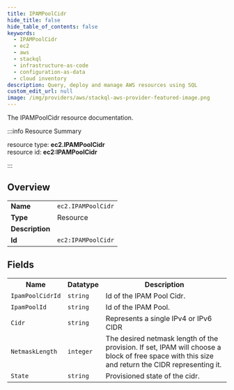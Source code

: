 ```yaml
---
title: IPAMPoolCidr
hide_title: false
hide_table_of_contents: false
keywords:
  - IPAMPoolCidr
  - ec2
  - aws
  - stackql
  - infrastructure-as-code
  - configuration-as-data
  - cloud inventory
description: Query, deploy and manage AWS resources using SQL
custom_edit_url: null
image: /img/providers/aws/stackql-aws-provider-featured-image.png
---
```

The IPAMPoolCidr resource documentation.

:::info Resource Summary

<div class="row">
<div class="providerDocColumn">
<span>resource type:&nbsp;<b>ec2.IPAMPoolCidr</b></span><br />
<span>resource id:&nbsp;<b>ec2:IPAMPoolCidr</b></span><br />
</div>
</div>

:::

## Overview
<table><tbody>
<tr><td><b>Name</b></td><td><code>ec2.IPAMPoolCidr</code></td></tr>
<tr><td><b>Type</b></td><td>Resource</td></tr>
<tr><td><b>Description</b></td><td></td></tr>
<tr><td><b>Id</b></td><td><code>ec2:IPAMPoolCidr</code></td></tr>
</tbody></table>

## Fields
<table><tbody>
<tr><th>Name</th><th>Datatype</th><th>Description</th></tr>
<tr><td><code>IpamPoolCidrId</code></td><td><code>string</code></td><td>Id of the IPAM Pool Cidr.</td></tr><tr><td><code>IpamPoolId</code></td><td><code>string</code></td><td>Id of the IPAM Pool.</td></tr><tr><td><code>Cidr</code></td><td><code>string</code></td><td>Represents a single IPv4 or IPv6 CIDR</td></tr><tr><td><code>NetmaskLength</code></td><td><code>integer</code></td><td>The desired netmask length of the provision. If set, IPAM will choose a block of free space with this size and return the CIDR representing it.</td></tr><tr><td><code>State</code></td><td><code>string</code></td><td>Provisioned state of the cidr.</td></tr>
</tbody></table>